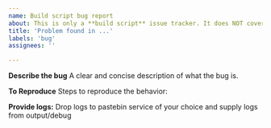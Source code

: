 ```yaml
---
name: Build script bug report
about: This is only a **build script** issue tracker. It does NOT cover hardware issues!
title: 'Problem found in ...'
labels: 'bug'
assignees: ''

---
```




**Describe the bug**
A clear and concise description of what the bug is.

**To Reproduce**
Steps to reproduce the behavior:

**Provide logs:**
Drop logs to pastebin service of your choice and supply logs from output/debug
